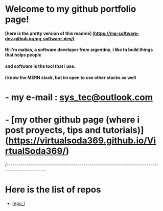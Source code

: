 # Welcome to my github portfolio page!

#### [here is the pretty version of this readme] (https://mg-software-dev.github.io/mg-software-dev/)


#### Hi i'm matias, a software developer from argentina, i like to build things that helps people
#### and software is the tool that i use.




#### i know the MERN stack, but im open to use other stacks as well




# - my e-mail : sys_tec@outlook.com


# - [my other github page (where i post proyects, tips and tutorials)] (https://virtualsoda369.github.io/VirtualSoda369/)




/--------------------------------------------------------------------------------------------------

# Here is the list of repos

- [repo_1]()
